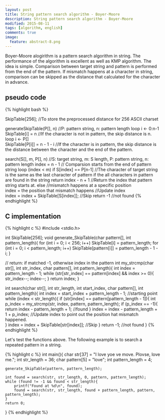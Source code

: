 ```yaml
---
layout: post
title: String pattern search algorithm - Boyer-Moore 
description: String pattern search algorithm - Boyer-Moore
modified: 2015-08-11
tags: [algorithm, english]
comments: true
image:
  feature: abstract-8.png
---
```


Boyer-Moore alogirithm is a pattern search algorithm in string. The performance of the algorithm is excellent as well as KMP algorithm. The idea is simple. Comparison between target string and pattern is performed from the end of the pattern. If mismatch happens at a character in string, comparison can be skipped as the distance that calculated for the character in advance. 

## pseudo code

{% highlight bash %}

SkipTable[256]; //To store the preprocessed distance for 256 ASCII charset

generateSkipTable(P[], n) //P: pattern string, n: pattern length
  loop i <- 0:n-1
     SkipTable[i] = n //If the character is not in pattern, the skip distance is n.
  loop i <- P[]  
     SkipTable[P[i]] = n - 1 - i  //If the character is in pattern, the skip distance is the distance between the character and the end of the pattern.

search(S[], m, P[], n) //S: target string, m: S length, P: pattern string, n: pattern length
  index = n - 1 // Comparsion starts from the end of pattern string 
  loop (index < m)
	if S[index] == P[n-1] //The character of target string is the same as the last character of pattern 
		if the all characters in pattern are found in the string 
			return index - n + 1  //Return the index that pattern string starts at.
        else //mismatch happens at a specific position  
		     index = the position that mismatch happens //Update index                     
        index = index + SkipTable[S[index]]; //Skip
  return -1 //not found
{% endhighlight %}

## C implementation 

{% highlight c %}
#include <stdio.h>

int SkipTable[256];
void generate_SkipTable(char pattern[], int pattern_length){
	for (int i = 0; i < 256; i++)
		SkipTable[i] = pattern_length;
	for (int i = 0; i < pattern_length; i++)
		SkipTable[pattern[i]] = pattern_length - 1 - i;
}

// return: if matched -1, otherwise index in the pattern
int my_strcmp(char str[], int str_index, char pattern[], int pattern_length){
	int index = pattern_length - 1;
	while (str[str_index] == pattern[index] && index >= 0){
		str_index--;
		index--;
	}
	return index;
}

int search(char str[], int str_length, int start_index, char pattern[], int pattern_length){
	int index = start_index + pattern_length - 1; //starting point
	while (index < str_length){
		if (str[index] == pattern[pattern_length - 1]){
			int p_index = my_strcmp(str, index, pattern, pattern_length);
			if (p_index == -1){
				return index - pattern_length + 1; //found
			}
			index = index - pattern_length + 1 + p_index; //Update index to point out the position hat mismatch happened.    
		}
		index = index + SkipTable[str[index]];	//Skip
	}
	return -1; //not found
}
{% endhighlight %}

Let's test the functions above. The following example is to search a repeated pattern in a string.

{% highlight c %}
int main(){
	char str[37] = "I love yoe ve move. Plovse, love me.";
	int str_length = 36;
	char pattern[5] = "love";
	int pattern_length = 4;
	
	generate_SkipTable(pattern, pattern_length);

	int found = search(str, str_length, 0, pattern, pattern_length);
	while (found != -1 && found < str_length){
		printf("Found at %d\n", found);
		found = search(str, str_length, found + pattern_length, pattern, pattern_length);
	}
	return 0;
}
{% endhighlight %}
